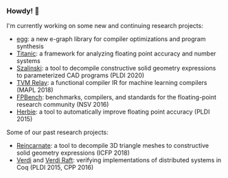 ### Howdy! 👋

I'm currently working on some new and continuing research projects:
- [egg](https://github.com/egraphs-good/egg): a new e-graph library for compiler optimizations and program synthesis
- [Titanic](https://github.com/billzorn/titanic): a framework for analyzing floating point accuracy and number systems
- [Szalinski](https://github.com/uwplse/szalinski/): a tool to decompile constructive solid geometry expressions to parameterized CAD programs (PLDI 2020)
- [TVM Relay](https://github.com/apache/incubator-tvm): a functional compiler IR for machine learning compilers (MAPL 2018)
- [FPBench](https://github.com/FPBench/FPBench): benchmarks, compilers, and standards for the floating-point research community (NSV 2016)
- [Herbie](https://github.com/uwplse/herbie): a tool to automatically improve floating point accuracy (PLDI 2015)

Some of our past research projects:
- [Reincarnate](https://github.com/uwplse/reincarnate-aec): a tool to decompile 3D triangle meshes to constructive solid geometry expressions (ICFP 2018)
- [Verdi](https://github.com/uwplse/verdi) and [Verdi Raft](https://github.com/uwplse/verdi-raft): verifying implementations of distributed systems in Coq (PLDI 2015, CPP 2016)

<!--
**ztatlock/ztatlock** is a ✨ _special_ ✨ repository because its `README.md` (this file) appears on your GitHub profile.

Here are some ideas to get you started:

- 🔭 I’m currently working on ...
- 🌱 I’m currently learning ...
- 👯 I’m looking to collaborate on ...
- 🤔 I’m looking for help with ...
- 💬 Ask me about ...
- 📫 How to reach me: ...
- 😄 Pronouns: ...
- ⚡ Fun fact: ...
-->
